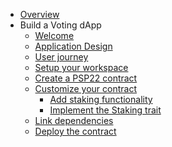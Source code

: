 <!-- docs/_sidebar.md -->

* [Overview](/)
* Build a Voting dApp
	* [Welcome](voting-dapp/start.md)
    * [Application Design](voting-dapp/architecture.md)
    * [User journey](voting-dapp/user-journey.md)
    * [Setup your workspace](voting-dapp/setup.md)
    * [Create a PSP22 contract](voting-dapp/create-psp22.md)
    * [Customize your contract](voting-dapp/customize-psp22.md)
        * [Add staking functionality](voting-dapp/add-staking.md)
        * [Implement the Staking trait](voting-dapp/impl-staking.md)
    * [Link dependencies](voting-dapp/dependencies.md)
    * [Deploy the contract](voting-dapp/deploy.md)